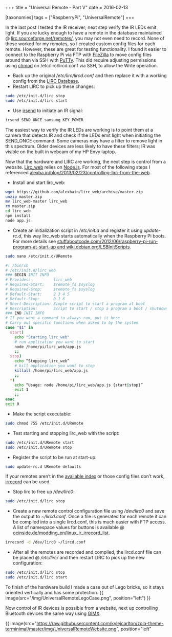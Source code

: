 +++
title = "Universal Remote - Part V"
date = 2016-02-13

[taxonomies]
tags = ["RaspberryPi", "UniversalRemote"]
+++

In the last post I tested the IR receiver; next step verify the IR LEDs emit light. If you are lucky enough to have a remote in the database maintained @ [lirc.sourceforge.net/remotes/](http://lirc.sourceforge.net/remotes/), you may not even need to record. None of these worked for my remotes, so I created custom config files for each remote. However, these are great for testing functionality. I found it easier to connect to the Raspberry Pi via FTP with [FileZilla](https://filezilla-project.org/) to move config files around than via SSH with [PuTTy](http://www.putty.org/). This did require adjusting permissions using [chmod](https://en.wikipedia.org/wiki/Chmod) on /etc/lirc/lircd.conf via SSH, to allow the Write operation.

- Back up the original _/etc/lirc/lircd.conf_ and then replace it with a working config from the [LIRC Database](http://lirc.sourceforge.net/remotes/).
- Restart LIRC to pick up these changes:

```bash
sudo /etc/init.d/lirc stop
sudo /etc/init.d/lirc start
```

<!-- more -->

- Use [irsend](https://www.lirc.org/html/irsend.html) to initiate an IR signal:

```bash
irsend SEND_ONCE samsung KEY_POWER
```

The easiest way to verify the IR LEDs are working is to point them at a camera that detects IR and check if the LEDs emit light when initiating the SEND_ONCE command. Some cameras may have a filter to remove light in this spectrum. Older devices are less likely to have these filters; IR was visible on the built in webcam of my HP Envy laptop.

Now that the hardware and LIRC are working, the next step is control from a website. [Lirc_web](https://github.com/alexbain/lirc_web) relies on [Node.js](https://nodejs.org). For most of the following steps I referenced [alexba.in/blog/2013/02/23/controlling-lirc-from-the-web](http://alexba.in/blog/2013/02/23/controlling-lirc-from-the-web/).

- Install and start lirc_web:

```bash
wget https://github.com/alexbain/lirc_web/archive/master.zip
unzip master.zip
mv lirc_web-master lirc_web
rm master.zip
cd lirc_web
npm install
node app.js
```

- Create an initialization script in _/etc/init.d_ and register it using _update-rc.d_, this way lirc_web starts automatically when the Raspberry Pi boots. For more details see [stuffaboutcode.com/2012/06/raspberry-pi-run-program-at-start-up and wiki.debian.org/LSBInitScripts](http://www.stuffaboutcode.com/2012/06/raspberry-pi-run-program-at-start-up.html).

```bash
sudo nano /etc/init.d/URemote
```

```bash
#! /bin/sh    
# /etc/init.d/lirc_web     
### BEGIN INIT INFO     
# Provides:          lirc_web    
# Required-Start:    $remote_fs $syslog    
# Required-Stop:     $remote_fs $syslog    
# Default-Start:     2 3 4 5    
# Default-Stop:      0 1 6    
# Short-Description: Simple script to start a program at boot    
# Description:       Script to start / stop a program a boot / shutdown.    
### END INIT INFO    
# If you want a command to always run, put it here    
# Carry out specific functions when asked to by the system    
case "$1" in    
  start)    
    echo "Starting lirc_web"    
    # run application you want to start    
    node /home/pi/lirc_web/app.js    
    ;;    
  stop)    
    echo “Stopping lirc_web”    
    # kill application you want to stop    
    killall /home/pi/lirc_web/app.js    
    ;;    
  *)    
    echo “Usage: node /home/pi/lirc_web/app.js {start|stop}”    
    exit 1    
    ;;    
esac    
exit 0  
```

- Make the script executable:

```bash
sudo chmod 755 /etc/init.d/URemote
```

- Test starting and stopping lirc_web with the script:

```bash
sudo /etc/init.d/URemote start
sudo /etc/init.d/URemote stop
```

- Register the script to be run at start-up:

```bash
sudo update-rc.d URemote defaults
```

If your remotes aren’t in the [available index](http://lirc.sourceforge.net/remotes/) or those config files don’t work, [irrecord](http://www.lirc.org/html/irrecord.html) can be used.

- Stop lirc to free up _/dev/lirc0_:

```bash
sudo /etc/init.d/lirc stop
```

- Create a new remote control configuration file using _/dev/lirc0_ and save the output to _~/lircd.conf_. Once a file is generated for each remote it can be compiled into a single lircd.conf, this is much easier with FTP access. A list of namespace values for buttons is available @ [ocinside.de/modding_en/linux_ir_irrecord_list](http://www.ocinside.de/modding_en/linux_ir_irrecord_list/).

```bash
irrecord -d /dev/lirc0 ~/lircd.conf
```

- After all the remotes are recorded and compiled, the lircd.conf file can be placed @ _/etc/lirc/_ and then restart LIRC to pick up the new configuration:

```bash
sudo /etc/init.d/lirc stop
sudo /etc/init.d/lirc start
```

To finish of the hardware build I made a case out of Lego bricks, so it stays oriented vertically and has some protection.
{{ image(src="/img/UniversalRemoteLegoCase.png", position="left") }}

Now control of IR devices is possible from a website, next up controlling Bluetooth devices the same way using [GIMX](http://gimx.fr/wiki/index.php?title=Command_line).

{{ image(src="https://raw.githubusercontent.com/kylejcarlton/zola-theme-terminimal/master/img/UniversalRemoteWebsite.png", position="left"

